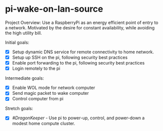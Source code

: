 # pi-wake-on-lan-source

Project Overview: Use a RaspberryPi as an energy efficient point of entry to a network.  Motivated by the desire for constant availability, while avoiding the high utility bill.

Initial goals:
- [x] Setup dynamic DNS service for remote connectivity to home network.
- [x] Setup up SSH on the pi, following security best practices
- [x] Enable port forwarding to the pi, following security best practices
- [x] Login remotely to the pi

Intermediate goals:
- [x] Enable WOL mode for network computer
- [x] Send magic packet to wake computer
- [x] Control computer from pi

Stretch goals: <br/>
- [x] <em>#DragonKeeper</em> - Use pi to power-up, control, and power-down a modest home compute cluster.
